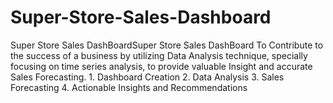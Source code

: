 # Super-Store-Sales-Dashboard
 Super Store Sales DashBoardSuper Store Sales DashBoard To Contribute to the success of a business by utilizing Data Analysis technique, specially focusing on time series analysis, to provide valuable Insight and accurate Sales Forecasting.  1. Dashboard Creation 2. Data Analysis 3. Sales Forecasting 4. Actionable Insights and Recommendations
